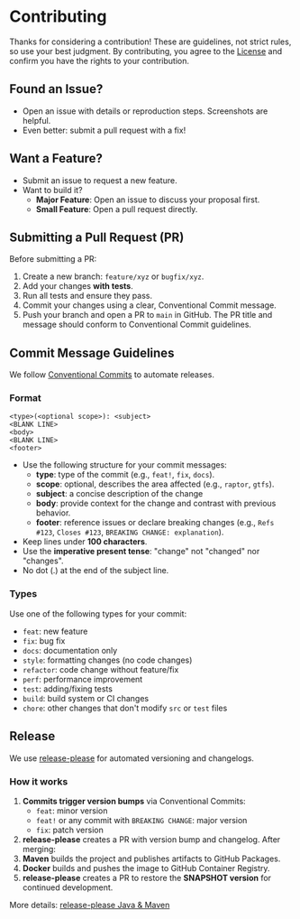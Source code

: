 # Contributing

Thanks for considering a contribution! These are guidelines, not strict rules, so use your best judgment. By
contributing, you agree to the [License](LICENSE) and confirm you have the rights to your contribution.

## Found an Issue?

- Open an issue with details or reproduction steps. Screenshots are helpful.
- Even better: submit a pull request with a fix!

## Want a Feature?

- Submit an issue to request a new feature.
- Want to build it?
    - **Major Feature**: Open an issue to discuss your proposal first.
    - **Small Feature**: Open a pull request directly.

## Submitting a Pull Request (PR)

Before submitting a PR:

1. Create a new branch: `feature/xyz` or `bugfix/xyz`.
2. Add your changes **with tests**.
3. Run all tests and ensure they pass.
4. Commit your changes using a clear, Conventional Commit message.
5. Push your branch and open a PR to `main` in GitHub. The PR title and message should conform to Conventional Commit
   guidelines.

## Commit Message Guidelines

We follow [Conventional Commits](https://www.conventionalcommits.org/) to automate releases.

### Format

```
<type>(<optional scope>): <subject>
<BLANK LINE>
<body>
<BLANK LINE>
<footer>
```

- Use the following structure for your commit messages:
    - **type**: type of the commit (e.g., `feat!`, `fix`, `docs`).
    - **scope**: optional, describes the area affected (e.g., `raptor`, `gtfs`).
    - **subject**: a concise description of the change
    - **body**: provide context for the change and contrast with previous behavior.
    - **footer**: reference issues or declare breaking changes (e.g., `Refs #123`, `Closes #123`,
      `BREAKING CHANGE: explanation`).
- Keep lines under **100 characters**.
- Use the **imperative present tense**: "change" not "changed" nor "changes".
- No dot (.) at the end of the subject line.

### Types

Use one of the following types for your commit:

- `feat`: new feature
- `fix`: bug fix
- `docs`: documentation only
- `style`: formatting changes (no code changes)
- `refactor`: code change without feature/fix
- `perf`: performance improvement
- `test`: adding/fixing tests
- `build`: build system or CI changes
- `chore`: other changes that don't modify `src` or `test` files

## Release

We use [release-please](https://github.com/googleapis/release-please) for automated versioning and changelogs.

### How it works

1. **Commits trigger version bumps** via Conventional Commits:
    - `feat`: minor version
    - `feat!` or any commit with `BREAKING CHANGE`: major version
    - `fix`: patch version
2. **release-please** creates a PR with version bump and changelog. After merging:
3. **Maven** builds the project and publishes artifacts to GitHub Packages.
4. **Docker** builds and pushes the image to GitHub Container Registry.
5. **release-please** creates a PR to restore the **SNAPSHOT version** for continued development.

More details: [release-please Java & Maven](https://github.com/googleapis/release-please/blob/main/docs/java.md)
